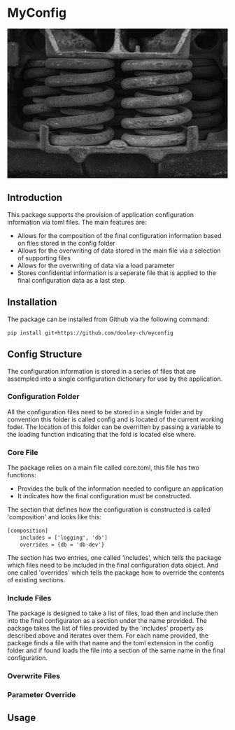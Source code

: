 # MyConfig

![Splash](splash.jpg)

## Introduction

This package supports the provision of application configuration information via toml files.  The main features are:

- Allows for the composition of the final configuration information based on files stored in the config folder
- Allows for the overwriting of data stored in the main file via a selection of supporting files
- Allows for the overwriting of data via a load parameter
- Stores confidential information is a seperate file that is applied to the final configuration data as a last step.

## Installation

The package can be installed from Github via the following command:

```
pip install git+https://github.com/dooley-ch/myconfig
```

## Config Structure

The configuration information is stored in a series of files that are assempled into a single configuration dictionary
for use by the application.

### Configuration Folder

All the configuration files need to be stored in a single folder and by convention this folder is called config and
is located of the current working foder.  The location of this folder can be overritten by passing a variable to the 
loading function indicating that the fold is located else where.

### Core File

The package relies on a main file called core.toml, this file has two functions:

- Provides the bulk of the information needed to configure an application
- It indicates how the final configuration must be constructed.

The section that defines how the configuration is constructed is called 'composition' and looks like this:

```
[composition]
    includes = ['logging', 'db']
    overrides = {db = 'db-dev'}
```
The section has two entries, one called 'includes', which tells the package which files need to be included in the
final configuration data object.  And one called 'overrides' which tells the package how to override the contents of
existing sections.

### Include Files

The package is designed to take a list of files, load then and include then into the final configuraton as a section 
under the name provided.  The package takes the list of files provided by the 'includes' property as described above 
and iterates over them.  For each name provided, the package finds a file with that name and the toml extension in the 
config folder and if found loads the file into a section of the same name in the final configuration.

### Overwrite Files


### Parameter Override

## Usage

